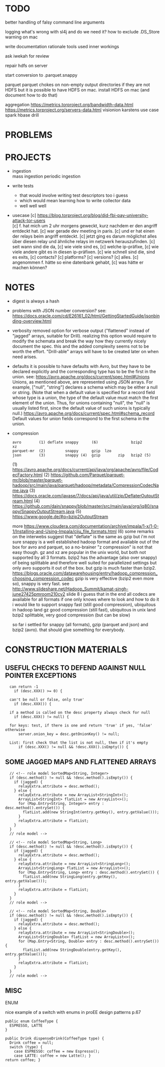 # TODO

better handling of falsy command line arguments

logging
  what's wrong with sl4j and do we need it?
  how to exclude .DS_Store warning on mac

write documentation
  rationale
  tools used
  inner workings

ask iwekah for review

repair hdfs on server

start conversion to .parquet.snappy
  
  
  
parquet
  parquet chokes on non-empty output directories if they are not HDFS
  but it is possible to have HDFS on mac.
  install HDFS on mac (and document how to do that)

aggregation
      https://metrics.torproject.org/bandwidth-data.html
      https://metrics.torproject.org/servers-data.html
      visionion
      karstens use case
spark
hbase
drill




# PROBLEMS      

       
      

# PROJECTS
       

* ingestion  
    mass ingestion
    periodic ingestion  

* write tests
  + that would involve writing test descriptors too i guess
  + which would mean learning how to write collector data
  + well well well
  
* usecase
  [c] https://blog.torproject.org/blog/did-fbi-pay-university-attack-tor-users     
  [c] f. hat mich um 2 uhr morgens geweckt, kurz nachdem er den angriff entdeckt hat.
  [c] war gerade dev meeting in paris.
  [c] und er hat einen der relays beim angriff entdeckt.
  [c] jetzt ging es darum möglichst alles über diesen relay und ähnliche relays im netzwerk herauszufinden.
  [c] seit wann sind die da,
  [c] wie viele sind es,
  [c] welche ip-präfixe,
  [c] wie viele andere gibt es in diesen ip-präfixen.
  [c] wie schnell sind die, sind es exits,
  [c] contacts?
  [c] platforms?
  [c] versions?
  [c] alles.
  [c] angenommen f. hätte so eine datenbank gehabt,
  [c] was hätte er machen können?
  

# NOTES

* digest is always a hash

* problems with JSON number conversion? see: 
    https://docs.oracle.com/cd/E26161_02/html/GettingStartedGuide/jsonbinding-overview.html

* verbosity
  removed option for verbose output ("flattened" instead of "jagged" arrays, 
  suitable for Drill).
  realizing this option would require to modify the schemata and break the way 
  how they currently nicely document the spec. this and the added complexity 
  seems not to be worth the effort. "Drill-able" arrays will have to be created 
  later on when need arises.
    
* defaults
  it is possible to have defaults with Avro, but they have to be declared 
  explicitly and the corresponding type has to be the first in the union.
    see:
    https://avro.apache.org/docs/current/spec.html#Unions
      Unions, as mentioned above, are represented using JSON arrays. For 
      example, ["null", "string"] declares a schema which may be either a null 
      or string.
      (Note that when a default value is specified for a record field whose type 
      is a union, the type of the default value must match the first element of 
      the union. Thus, for unions containing "null", the "null" is usually 
      listed first, since the default value of such unions is typically null.)
    https://avro.apache.org/docs/current/spec.html#schema_record
      Default values for union fields correspond to the first schema in the 
      union.
      
* compression
    
      avro        (1) deflate snappy      (6)               bzip2       xz
      parquet-mr  (2)         snappy      gzip  lzo
      json        (3)         snappy (4)  gzip        zip   bzip2 (5)

   
  (1) https://avro.apache.org/docs/current/api/java/org/apache/avro/file/CodecFactory.html
  (2) https://github.com/Parquet/parquet-mr/blob/master/parquet-hadoop/src/main/java/parquet/hadoop/metadata/CompressionCodecName.java
  (3) https://docs.oracle.com/javase/7/docs/api/java/util/zip/DeflaterOutputStream.html
  (4) https://github.com/dain/snappy/blob/master/src/main/java/org/iq80/snappy/SnappyOutputStream.java
  (5) https://www.google.de/#q=bzip2OutputStream
  
  more 
      https://www.cloudera.com/documentation/archive/impala/1-x/1-0-1/Installing-and-Using-Impala/ciiu_file_formats.html
      (6) some remarks on the interwebs suggest that "deflate" is the same as 
          gzip but i'm not sure
  snappy is a well established hadoop format and available out of the box for 
  avro and parquet, so a no-brainer
  "z compression" is not that easy though. gz and xz are popular in the unix 
  world, but both not supported by all 3 formats. 
  bzip2 has the advantage (also over snappy) of being splittable and therefore 
  well suited for parallelized settings but only avro supports it out of the 
  box.
  but gzip is much faster than bzip2.
    https://blogs.oracle.com/datawarehousing/entry/hadoop_compression_choosing_compression_codec
  gzip is very effective (bzip2 even more so), snappy is very fast.
    see http://www.slideshare.net/Hadoop_Summit/kamat-singh-june27425pmroom210cv2 slide 8
  i guess that in the end all codecs are available for all formats if one only 
  knows where to look and how to do it
  i would like to support
      snappy    fast (still good compression), ubiquitous in hadoop land
      gz        good compression (still fast), ubiquitous in unix land
      bzip2     splittable, very good compression (but can be slow)
       
  so far i settled for snappy (all formats), gzip (parquet and json) and bzip2 
  (avro). that should give something for everybody.
   
   
  
   
# CONSTRUCTION MATERIALS


## USEFUL CHECKS TO DEFEND AGAINST NULL POINTER EXCEPTIONS

      can return -1
        if (desc.XXX() >= 0) {

      can't be null or false, only true'
        if (desc.XXX()) {

      if a method is called on the desc property always check for null
        if (desc.XXX() != null) {

      for keys: test, if there is one and return 'true' if yes, 'false' otherwise
          server.onion_key = desc.getOnionKey() != null;

      List: first check that the list is not null, then if it's empty
          if (desc.XXX() != null && !desc.XXX().isEmpty()) {


## SOME JAGGED MAPS AND FLATTENED ARRAYS

      // <!-- role model SortedMap<String, Integer>
      if (desc.method() != null && !desc.method().isEmpty()) {
        if (jagged) {
          relayExtra.attribute = desc.method();
        } else {
          relayExtra.attribute = new ArrayList<StringInt>();
          ArrayList<StringInt> flatList = new ArrayList<>();
          for (Map.Entry<String, Integer> entry : desc.method().entrySet()) {
            flatList.add(new StringInt(entry.getKey(), entry.getValue()));
          }
          relayExtra.attribute = flatList;
        }
      }
      // role model -->

      // <!-- role model SortedMap<String, Long>
      if (desc.method() != null && !desc.method().isEmpty()) {
        if (jagged) {
          relayExtra.attribute = desc.method();
        } else {
          relayExtra.attribute = new ArrayList<StringLong>();
          ArrayList<StringLong> flatList = new ArrayList<>();
          for (Map.Entry<String, Long> entry : desc.method().entrySet()) {
            flatList.add(new StringLong(entry.getKey(), entry.getValue()));
          }
          relayExtra.attribute = flatList;
        }
      }
      // role model -->

      // <!-- role model SortedMap<String, Double>
      if (desc.method() != null && !desc.method().isEmpty()) {
        if (jagged) {
          relayExtra.attribute = desc.method();
        } else {
          relayExtra.attribute = new ArrayList<StringDouble>();
          ArrayList<StringDouble> flatList = new ArrayList<>();
          for (Map.Entry<String, Double> entry : desc.method().entrySet()) {
            flatList.add(new StringDouble(entry.getKey(), entry.getValue()));
          }
          relayExtra.attribute = flatList;
        }
      }
      // role model -->

## MISC


  
  ENUM
  
  nice example of a switch with enums in proEE design patterns p.67
  
    public enum CoffeeType {
      ESPRESSO, LATTE
    }
    
    public Drink dispenseDrink(CoffeeType type) { 
      Drink coffee = null;
      switch (type) {
        case ESPRESSO: coffee = new Espresso();
        case LATTE: coffee = new Latte(); }
    return coffee; }